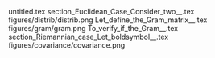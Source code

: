 untitled.tex
section_Euclidean_Case_Consider_two__.tex
figures/distrib/distrib.png
Let_define_the_Gram_matrix__.tex
figures/gram/gram.png
To_verify_if_the_Gram__.tex
section_Riemannian_case_Let_boldsymbol__.tex
figures/covariance/covariance.png
